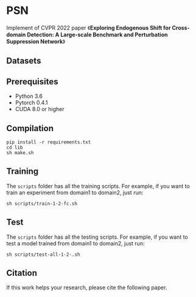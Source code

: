 # PSN
Implement of CVPR 2022 paper 《**Exploring Endogenous Shift for Cross-domain Detection: A Large-scale Benchmark and Perturbation Suppression Network**》

## Datasets

## Prerequisites
- Python 3.6
- Pytorch 0.4.1
- CUDA 8.0 or higher
## Compilation

```
pip install -r requirements.txt
cd lib
sh make.sh
```

## Training
The `scripts` folder has all the training scripts. For example, if you want to train an experiment from domain1 to domain2, just run:
```
sh scripts/train-1-2-fc.sh
```
## Test
The `scripts` folder has all the testing scripts. For example, if you want to test a model trained from domain1 to domain2, just run:
```
sh scripts/test-all-1-2-.sh
```

## Citation
If this work helps your research, please cite the following paper.
```

```
